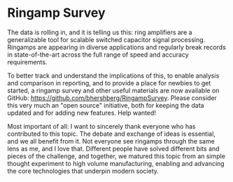 # Ringamp Survey

The data is rolling in, and it is telling us this: ring amplifiers are a generalizable tool for scalable switched capacitor signal processing. Ringamps are appearing in diverse applications and regularly break records in state-of-the-art across the full range of speed and accuracy requirements.

To better track and understand the implications of this, to enable analysis and comparison in reporting, and to provide a place for newbies to get started, a ringamp survey and other useful materials are now available on GitHub: https://github.com/bhershberg/RingampSurvey. Please consider this very much an "open source" initiative, both for keeping the data updated and for adding new features. Help wanted!

Most important of all: I want to sincerely thank everyone who has contributed to this topic. The debate and exchange of ideas is essential, and we all benefit from it. Not everyone see ringamps through the same lens as me, and I love that. Different people have solved different bits and pieces of the challenge, and together, we matured this topic from an simple thought experiment to high volume manufacturing, enabling and advancing the core technologies that underpin modern society.
